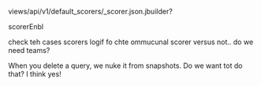 views/api/v1/default_scorers/_scorer.json.jbuilder?

scorerEnbl


check teh cases scorers logif fo chte ommucunal scorer versus not..  do we need teams?


When you delete a query, we nuke it from snapshots.  Do we want tot do that?  I think yes!
